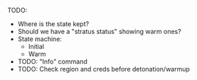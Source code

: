 TODO:
* Where is the state kept?
* Should we have a "stratus status" showing warm ones?
* State machine:
    * Initial
    * Warm
* TODO: "Info" command
* TODO: Check region and creds before detonation/warmup